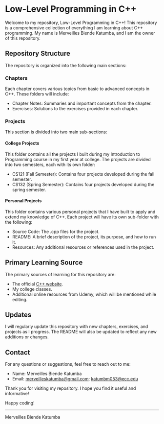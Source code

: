 # Low-Level Programming in C++

Welcome to my repository, Low-Level Programming in C++! This repository is a comprehensive collection of everything I am learning about C++ programming. My name is Merveilles Biende Katumba, and I am the owner of this repository.

## Repository Structure

The repository is organized into the following main sections:

### Chapters

Each chapter covers various topics from basic to advanced concepts in C++. These folders will include:

- Chapter Notes: Summaries and important concepts from the chapter.
- Exercises: Solutions to the exercises provided in each chapter.

### Projects

This section is divided into two main sub-sections:

#### College Projects

This folder contains all the projects I built during my Introduction to Programming course in my first year at college. The projects are divided into two semesters, each with its own folder:

- CS121 (Fall Semester): Contains four projects developed during the fall semester.
- CS132 (Spring Semester): Contains four projects developed during the spring semester.

#### Personal Projects

This folder contains various personal projects that I have built to apply and extend my knowledge of C++. Each project will have its own sub-folder with the following:

- Source Code: The .cpp files for the project.
- README: A brief description of the project, its purpose, and how to run it.
- Resources: Any additional resources or references used in the project.

## Primary Learning Source

The primary sources of learning for this repository are:

- The official [C++ website](https://isocpp.org/).
- My college classes.
- Additional online resources from Udemy, which will be mentioned while editing.

## Updates

I will regularly update this repository with new chapters, exercises, and projects as I progress. The README will also be updated to reflect any new additions or changes.

## Contact

For any questions or suggestions, feel free to reach out to me:

- Name: Merveilles Biende Katumba
- Email: merveilleskatumba@gmail.com; katumbm053@ecc.edu

Thank you for visiting my repository. I hope you find it useful and informative!

Happy coding!

---

Merveilles Biende Katumba
